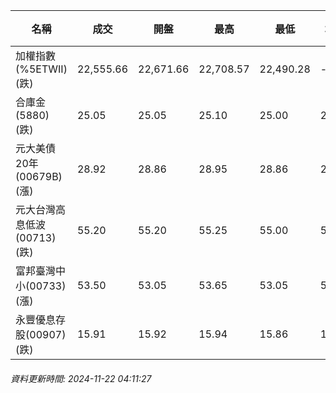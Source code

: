 | 名稱 | 成交 | 開盤 | 最高 | 最低 | 均價 | 成交金額(億) | 昨收 | 漲跌幅 | 漲跌 | 總量 | 昨量 | 振幅 |
| -------- | -------- | -------- | -------- |-------- | -------- | -------- |-------- |-------- |-------- | -------- | -------- |-------- |
|加權指數(%5ETWII) (跌)|22,555.66|22,671.66|22,708.57|22,490.28|-|3,493.25|22,688.36|0.58%|132.70|6,845,059|0|0.96%|
|合庫金(5880) (跌)|25.05|25.05|25.10|25.00|25.06|1.87|25.10|0.20%|0.05|7,460|8,489|0.40%|
|元大美債20年(00679B) (漲)|28.92|28.86|28.95|28.86|28.91|8.95|28.79|0.45%|0.13|30,945|59,693|0.31%|
|元大台灣高息低波(00713) (跌)|55.20|55.20|55.25|55.00|55.10|6.39|55.25|0.09%|0.05|11,590|9,623|0.45%|
|富邦臺灣中小(00733) (漲)|53.50|53.05|53.65|53.05|53.42|0.214|53.30|0.38%|0.20|401|429|1.13%|
|永豐優息存股(00907) (跌)|15.91|15.92|15.94|15.86|15.91|0.263|15.95|0.25%|0.04|1,650|2,543|0.50%|
###### 資料更新時間: 2024-11-22 04:11:27